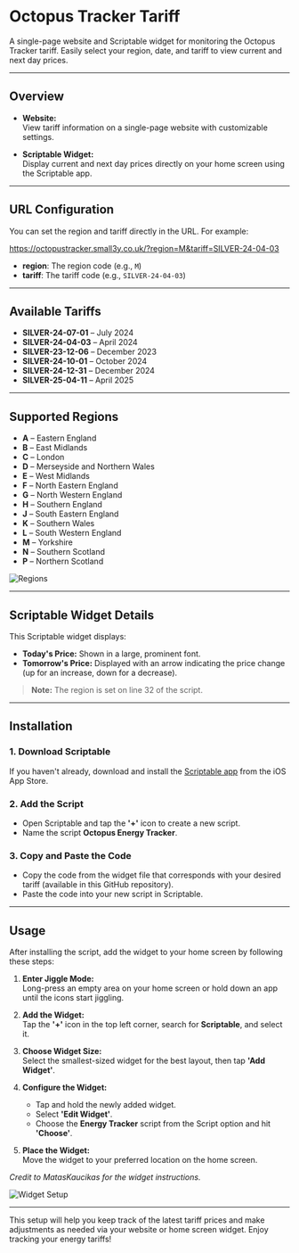 # Octopus Tracker Tariff

A single-page website and Scriptable widget for monitoring the Octopus Tracker tariff. Easily select your region, date, and tariff to view current and next day prices.

---

## Overview

- **Website:**  
  View tariff information on a single-page website with customizable settings.
  
- **Scriptable Widget:**  
  Display current and next day prices directly on your home screen using the Scriptable app.

---

## URL Configuration

You can set the region and tariff directly in the URL. For example:

https://octopustracker.small3y.co.uk/?region=M&tariff=SILVER-24-04-03


- **region**: The region code (e.g., `M`)
- **tariff**: The tariff code (e.g., `SILVER-24-04-03`)

---

## Available Tariffs

- **SILVER-24-07-01** – July 2024
- **SILVER-24-04-03** – April 2024
- **SILVER-23-12-06** – December 2023
- **SILVER-24-10-01** – October 2024
- **SILVER-24-12-31** – December 2024
- **SILVER-25-04-11** – April 2025

---

## Supported Regions

- **A** – Eastern England  
- **B** – East Midlands  
- **C** – London  
- **D** – Merseyside and Northern Wales  
- **E** – West Midlands  
- **F** – North Eastern England  
- **G** – North Western England  
- **H** – Southern England  
- **J** – South Eastern England  
- **K** – Southern Wales  
- **L** – South Western England  
- **M** – Yorkshire  
- **N** – Southern Scotland  
- **P** – Northern Scotland  

![Regions](https://github.com/smalley1992/OctopusEnergyTrackerPrices/assets/21759375/29f4e590-6ab4-48d0-87b4-0192d5e25497)

---

## Scriptable Widget Details

This Scriptable widget displays:
- **Today's Price:** Shown in a large, prominent font.
- **Tomorrow's Price:** Displayed with an arrow indicating the price change (up for an increase, down for a decrease).

> **Note:** The region is set on line 32 of the script.

---

## Installation

### 1. Download Scriptable
If you haven't already, download and install the [Scriptable app](https://apps.apple.com/us/app/scriptable/id1405459188) from the iOS App Store.

### 2. Add the Script
- Open Scriptable and tap the **'+'** icon to create a new script.
- Name the script **Octopus Energy Tracker**.

### 3. Copy and Paste the Code
- Copy the code from the widget file that corresponds with your desired tariff (available in this GitHub repository).
- Paste the code into your new script in Scriptable.

---

## Usage

After installing the script, add the widget to your home screen by following these steps:

1. **Enter Jiggle Mode:**  
   Long-press an empty area on your home screen or hold down an app until the icons start jiggling.
   
2. **Add the Widget:**  
   Tap the **'+'** icon in the top left corner, search for **Scriptable**, and select it.
   
3. **Choose Widget Size:**  
   Select the smallest-sized widget for the best layout, then tap **'Add Widget'**.
   
4. **Configure the Widget:**  
   - Tap and hold the newly added widget.
   - Select **'Edit Widget'**.
   - Choose the **Energy Tracker** script from the Script option and hit **'Choose'**.
   
5. **Place the Widget:**  
   Move the widget to your preferred location on the home screen.

*Credit to MatasKaucikas for the widget instructions.*

![Widget Setup](https://github.com/smalley1992/OctopusEnergyTrackerPrices/assets/21759375/e7dc68cc-0a3c-4445-85c4-352c2e235a6c)

---

This setup will help you keep track of the latest tariff prices and make adjustments as needed via your website or home screen widget. Enjoy tracking your energy tariffs!
